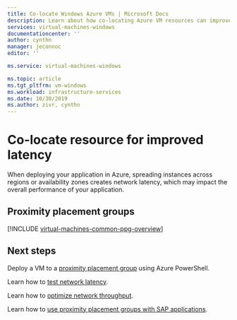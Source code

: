 ```yaml
---
title: Co-locate Windows Azure VMs | Microsoft Docs
description: Learn about how co-locating Azure VM resources can improve latency.
services: virtual-machines-windows
documentationcenter: ''
author: cynthn
manager: jeconnoc
editor: ''

ms.service: virtual-machines-windows

ms.topic: article
ms.tgt_pltfrm: vm-windows
ms.workload: infrastructure-services
ms.date: 10/30/2019
ms.author: zivr, cynthn
---
```


# Co-locate resource for improved latency

When deploying your application in Azure, spreading instances across regions or availability zones creates network latency, which may impact the overall performance of your application. 


## Proximity placement groups 

[!INCLUDE [virtual-machines-common-ppg-overview](../../../includes/virtual-machines-common-ppg-overview.md)]

## Next steps

Deploy a VM to a [proximity placement group](proximity-placement-groups.md) using Azure PowerShell.

Learn how to [test network latency](http://aka.ms/TestNetworkLatency?toc=%2fazure%2fvirtual-machines%2fwindows%2ftoc.json).

Learn how to [optimize network throughput](https://docs.microsoft.com/azure/virtual-network/virtual-network-optimize-network-bandwidth?toc=%2fazure%2fvirtual-machines%2fwindows%2ftoc.json).  

Learn how to [use proximity placement groups with SAP applications](https://docs.microsoft.com/azure/virtual-machines/workloads/sap/sap-proximity-placement-scenarios?toc=%2fazure%2fvirtual-machines%2fwindows%2ftoc.json).